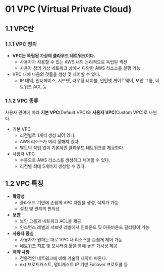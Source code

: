 # 01 VPC (Virtual Private Cloud)

## 1.1 VPC란

### 1.1.1 VPC 정의

- **VPC는 독립된 가상의 클라우드 네트워크이다.**
    - 사용자가 사용할 수 있는 AWS 내의 논리적으로 독립된 섹션
    - 사용자 정의 가상 네트워크 상에서 다양한 AWS 리소스를 실행 가능
- VPC 내에 다음의 것들을 생성 및 제어할 수 있다.
    - IP 대역, 인터페이스, 서브넷, 라우팅 테이블, 인턴넷 게이트웨이, 보안 그룹, 네트워크 ACL 등

### 1.1.2 VPC 종류

사용자 관여에 따라 **기본 VPC**(Default VPC)와 **사용자 VPC**(Custom VPC)로 나뉜다.

- 기본 VPC
    - 리전별로 1개씩 생성 되어 있다.
    - AWS 리소스가 미리 정해져 있다.
    - 별도의 작업 없이 기본적인 클라우드 네트워크를 제공한다.
- 사용자 VPC
    - 수동으로 AWS 리소스를 생성하고 제어할 수 있다.
    - 리전별 최대 5개까지 생성할 수 있다.

## 1.2 VPC 특징

- **확장성**
    - 클라우드 기반에 손쉽게 VPC 자원을 생성, 삭제가 가능
    - 설정 및 관리의 편의성
- **보안**
    - 보안 그룹과 네트워크 ACL을 제공
    - 인스턴스 레벨과 서브넷 레벨에서 인바운드 및 아웃바운드 필터링이 가능
- **사용자 중심**
    - 사용자가 원하는 대로 VPC 내 리소스를 손쉽게 제어 가능
    - 네트워크 지표 및 모니터링 툴을 통해 높은 가시성 제공
- **제약 사항**
    - 전통적인 네트워크에 비해 기술적 제약이 따른다.
    - ex) 브로드캐스트, 멀티캐스트 IP 기반 Failover 프로토콜 등
